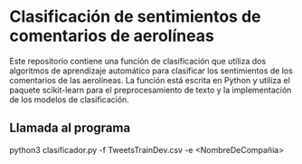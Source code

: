 # Clasificación de sentimientos de comentarios de aerolíneas

Este repositorio contiene una función de clasificación que utiliza dos algoritmos de aprendizaje automático para clasificar los sentimientos de los comentarios de las aerolíneas. La función está escrita en Python y utiliza el paquete scikit-learn para el preprocesamiento de texto y la implementación de los modelos de clasificación.


## Llamada al programa

python3 clasificador.py -f TweetsTrainDev.csv -e <NombreDeCompañia>
